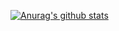 [![Anurag's github stats](https://github-readme-stats.vercel.app/api?username=FreckledCoder&count_private=true&show_icons=true&theme=blueberry)](https://github.com/anuraghazra/github-readme-stats)
